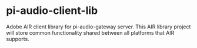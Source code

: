 pi-audio-client-lib
===============

Adobe AIR client library for pi-audio-gateway server. This AIR library project will store common functionality shared between all platforms that AIR supports.
